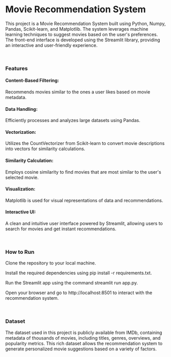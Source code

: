 <h1>Movie Recommendation System</h1>
<p>This project is a Movie Recommendation System built using Python, Numpy, Pandas, Scikit-learn, and Matplotlib. The system leverages machine learning techniques to suggest movies based on the user's preferences. The front-end interface is developed using the Streamlit library, providing an interactive and user-friendly experience.
</p>
<br>
<h3>Features</h3>
<p><h4>Content-Based Filtering:</h4> Recommends movies similar to the ones a user likes based on movie metadata.</p>
<p><h4>Data Handling: </h4>Efficiently processes and analyzes large datasets using Pandas.</p>
<p><h4>Vectorization: </h4>Utilizes the CountVectorizer from Scikit-learn to convert movie descriptions into vectors for similarity calculations.</p>
<p><h4></h4></p>
<p><h4>Similarity Calculation:</h4>Employs cosine similarity to find movies that are most similar to the user's selected movie.</p>
<p><h4> Visualization:</h4>Matplotlib is used for visual representations of data and recommendations.</p>
<p><h4>Interactive UI:</h4>A clean and intuitive user interface powered by Streamlit, allowing users to search for movies and get instant recommendations.</p>
 <br>
<h3> How to Run</h3> 
<p>Clone the repository to your local machine.</p>
<p>Install the required dependencies using pip install -r requirements.txt.</p>
<p>Run the Streamlit app using the command streamlit run app.py.</p>
<p>Open your browser and go to http://localhost:8501 to interact with the recommendation system.</p>

<br>
<h3>Dataset</h3>
<p>The dataset used in this project is publicly available from IMDb, containing metadata of thousands of movies, including titles, genres, overviews, and popularity metrics. This rich dataset allows the recommendation system to generate personalized movie suggestions based on a variety of factors.
</p>


